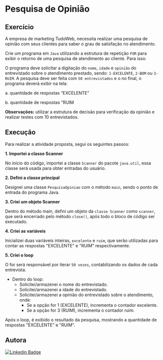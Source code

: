 # Pesquisa de Opinião

## Exercício
A empresa de marketing TudoWeb, necessita realizar uma pesquisa de opinião com seus clientes para saber o grau de satisfação no atendimento.

Crie um programa em `Java` utilizando a estrutura de repetição `FOR` para exibir o retorno de uma pesquisa de atendimento ao cliente. Para isso:

O programa deve solicitar  a digitação do `nome`, `idade` e `opinião` do entrevistado sobre o atendimento prestado, sendo: `1-EXCELENTE`, `2-BOM` ou `3-RUIM`. A pesquisa deve ser feita com `50 entrevistados` e o no final, o programa deverá exibir na tela:

a. quantidade de respostas “EXCELENTE”

b. quantidade de respostas “RUIM

**Observações:** utilizar a estrutura de decisão para verificação da opinião e realizar testes com 10 entrevistados.

## Execução

Para realizar a atividade proposta, segui os seguintes passos:

**1. Importei a classe Scanner** 

No início do código, importei a classe `Scanner` do pacote `java.util`, essa classe será usada para obter entradas do usuário.

**2. Defini a classe principal**

Designei uma classe `PesquisaOpiniao` com o método `main`, sendo o ponto de entrada do programa Java.

**3. Criei um objeto Scanner**

Dentro do método main, defini um objeto da `classe Scanner` como `scanner`, que será encerrado pelo método `close()`, após todo o bloco de código ser executado.

**4. Criei as variáveis**

Inicializei duas variáveis inteiras, `excelente` e `ruim`, que serão utilizadas para contar as respostas "EXCELENTE" e "RUIM" respectivamente.

**5. Criei o loop**

O for será responsável por iterar `50 vezes`, contabilizando os dados de cada entrevista.

- Dentro do loop:
    - Solicitei/armazenei o nome do entrevistado.
    - Solicitei/armazenei a idade do entrevistado.
    - Solicitei/armazenei a opinião do entrevistado sobre o atendimento, onde:
        - Se a opção for 1 (EXCELENTE), incrementa o contador excelente.
        - Se a opção for 3 (RUIM), incrementa o contador ruim.

Após o loop, é exibido o resultado da pesquisa, mostrando a quantidade de respostas "EXCELENTE" e "RUIM".


## Autora
[![Linkedin Badge](https://img.shields.io/badge/LinkedIn-0077B5?style=for-the-badge&logo=linkedin&logoColor=white)](https://www.linkedin.com/in/bianca-malta/)
